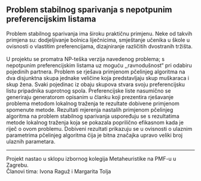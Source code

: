 ## Problem stabilnog sparivanja s nepotpunim preferencijskim listama

Problem stabilnog sparivanja ima široku praktičnu primjenu. Neke od takvih primjena su: dodjeljivanje bolnica liječnicima, smještanje učenika u škole u ovisnosti o vlastitim preferencijama, dizajniranje različitih dvostranih tržišta. <br><br>
U projektu se promatra NP-teška verzija navedenog problema; s nepotpunim preferencijskim listama uz moguću ,,ravnodušnost“ pri odabiru pojedinih partnera. Problem se rješava primjenom pčelinjeg algoritma na dva disjunktna skupa jednake veličine koja predstavljaju skup muškaraca i skup žena. Svaki pojedinac iz obaju skupova stvara svoju preferencijsku listu pripadnika suprotnog spola. Preferencijske liste nasumično se generiraju generatorom opisanim u članku koji prezentira rješavanje problema metodom lokalnog traženja te rezultate dobivene primjenom spomenute metode. Rezultati mjerenja nastalih primjenom pčelinjeg algoritma na problem stabilnog sparivanja uspoređuju se s rezultatima metode lokalnog traženja koja se pokazala poprilično efikasnom kada je riječ o ovom problemu. Dobiveni rezultati prikazuju se u ovisnosti o ulaznim parametrima pčelinjeg algoritma čija je bitna značajka upravo veliki broj ulaznih parametara.

***
Projekt nastao u sklopu izbornog kolegija Metaheuristike na PMF-u u Zagrebu.<br>
Članovi tima: Ivona Raguž i Margarita Tolja

